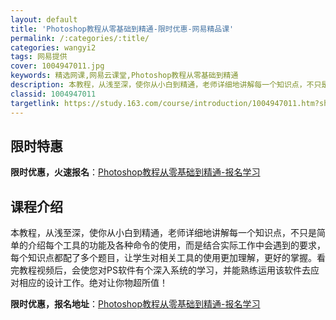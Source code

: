 ```yaml
---
layout: default
title: 'Photoshop教程从零基础到精通-限时优惠-网易精品课'
permalink: /:categories/:title/
categories: wangyi2
tags: 网易提供
cover: 1004947011.jpg
keywords: 精选网课,网易云课堂,Photoshop教程从零基础到精通
description: 本教程，从浅至深，使你从小白到精通，老师详细地讲解每一个知识点，不只是简单的介绍每个工具的功能及各种命令的使用，而是结合
classid: 1004947011
targetlink: https://study.163.com/course/introduction/1004947011.htm?share=1&shareId=1025206652&utm_campaign=share&utm_medium=iphoneShare&utm_source=&utm_u=1025206652
---
```


## 限时特惠

**限时优惠，火速报名**：[Photoshop教程从零基础到精通-报名学习](https://study.163.com/course/introduction/1004947011.htm?share=1&shareId=1025206652&utm_campaign=share&utm_medium=iphoneShare&utm_source=&utm_u=1025206652)

## 课程介绍

本教程，从浅至深，使你从小白到精通，老师详细地讲解每一个知识点，不只是简单的介绍每个工具的功能及各种命令的使用，而是结合实际工作中会遇到的要求，每个知识点都配了多个题目，让学生对相关工具的使用更加理解，更好的掌握。看完教程视频后，会使您对PS软件有个深入系统的学习，并能熟练运用该软件去应对相应的设计工作。绝对让你物超所值！

**限时优惠，报名地址**：[Photoshop教程从零基础到精通-报名学习](https://study.163.com/course/introduction/1004947011.htm?share=1&shareId=1025206652&utm_campaign=share&utm_medium=iphoneShare&utm_source=&utm_u=1025206652)

